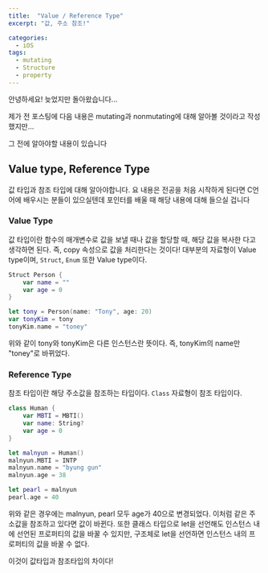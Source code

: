 ```yaml
---
title:  "Value / Reference Type"
excerpt: "값, 주소 참조!"

categories: 
  - iOS
tags:
  - mutating
  - Structure
  - property
---
```


안녕하세요! 늦었지만 돌아왔습니다...

제가 전 포스팅에 다음 내용은  mutating과 nonmutating에 대해 알아볼 것이라고 작성했지만...

그 전에 알아야할 내용이 있습니다

## Value type, Reference Type

값 타입과 참조 타입에 대해 알아야합니다.
요 내용은 전공을 처음 시작하게 된다면 C언어에 배우시는 분들이 있으실텐데 포인터를 배울 때 해당 내용에 대해 들으실 겁니다

### Value Type

값 타입이란 함수의 매개변수로 값을 보낼 때나 값을 할당할 때, 해당 값을 복사한 다고 생각하면 된다. 즉, copy 속성으로 값을 처리한다는 것이다!
대부분의 자료형이 Value type이며, `Struct`, `Enum` 또한 Value type이다. 

```swift
Struct Person {
    var name = ""
    var age = 0
}

let tony = Person(name: "Tony", age: 20)
var tonyKim = tony
tonyKim.name = "toney"
```

위와 같이 tony와 tonyKim은 다른 인스턴스란 뜻이다. 즉, tonyKim의 name만 "toney"로 바뀌었다.

### Reference Type

참조 타입이란 해당 주소값을 참조하는 타입이다. `Class` 자료형이 참조 타입이다.

```swift
class Human {
    var MBTI = MBTI()
    var name: String?
    var age = 0
}

let malnyun = Human()
malnyun.MBTI = INTP
malnyun.name = "byung gun"
malnyun.age = 38

let pearl = malnyun
pearl.age = 40
```

위와 같은 경우에는 malnyun, pearl 모두 age가 40으로 변경되었다. 이처럼 같은 주소값을 참조하고 있다면 값이 바뀐다. 또한 클래스 타입으로 let을 선언해도 인스턴스 내에 선언된 프로퍼티의 값을 바꿀 수 있지만, 구조체로 let을 선언하면 인스턴스 내의 프로퍼티의 값을 바꿀 수 없다.

이것이 값타입과 참조타입의 차이다! 
